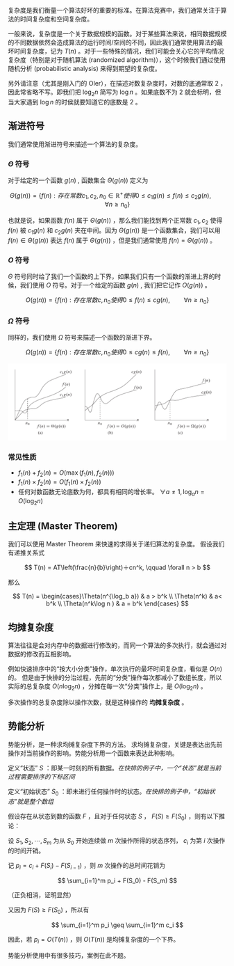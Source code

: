 复杂度是我们衡量一个算法好坏的重要的标准。在算法竞赛中，我们通常关注于算法的时间复杂度和空间复杂度。

一般来说，复杂度是一个关于数据规模的函数。对于某些算法来说，相同数据规模的不同数据依然会造成算法的运行时间/空间的不同，因此我们通常使用算法的最坏时间复杂度，记为 $T(n)$ 。对于一些特殊的情况，我们可能会关心它的平均情况复杂度（特别是对于随机算法 (randomized algorithm)），这个时候我们通过使用随机分析 (probabilistic analysis) 来得到期望的复杂度。

另外请注意（尤其是刚入门的 OIer），在描述对数复杂度时，对数的底通常取 $2$ ，因此常省略不写。即我们把 $\log_2n$ 简写为 $\log n$ 。如果底数不为 $2$ 就会标明，但当大家遇到 $\log n$ 的时侯就要知道它的底数是 $2$ 。

## 渐进符号

我们通常使用渐进符号来描述一个算法的复杂度。

###  $\Theta$ 符号

对于给定的一个函数 $g(n)$ , 函数集合 $\Theta(g(n))$ 定义为

$$
\Theta(g(n)) = \{f(n) : 存在常数 c_1,c_2,n_0 \in \mathbb{R^{+}}使得 0 \leq c_1g(n) \leq f(n) \leq c_2g(n), \qquad \forall n \geq n_0\}
$$

也就是说，如果函数 $f(n)$ 属于 $\Theta(g(n))$ ，那么我们能找到两个正常数 $c_1, c_2$ 使得 $f(n)$ 被 $c_1g(n)$ 和 $c_2g(n)$ 夹在中间。因为 $\Theta(g(n))$ 是一个函数集合，我们可以用 $f(n) \in \Theta(g(n))$ 表达 $f(n)$ 属于 $\Theta(g(n))$ ，但是我们通常使用 $f(n) = \Theta(g(n))$ 。

###  $O$ 符号

 $\Theta$ 符号同时给了我们一个函数的上下界，如果我们只有一个函数的渐进上界的时候，我们使用 $O$ 符号。对于一个给定的函数 $g(n)$ , 我们把它记作 $O(g(n))$ 。

$$
O(g(n)) = \{f(n): 存在常数 c,n_0 使得 0\leq f(n) \leq cg(n), \qquad \forall n \geq n_0\}
$$

###  $\Omega$ 符号

同样的，我们使用 $\Omega$ 符号来描述一个函数的渐进下界。

$$
\Omega(g(n)) = \{f(n): 存在常数 c,n_0 使得 0 \leq cg(n) \leq f(n) , \qquad \forall n \geq n_0\}
$$

![](images/order.png)

### 常见性质

-    $f_1(n) + f_2(n) = O(\max(f_1(n), f_2(n)))$ 
-    $f_1(n) \times f_2(n) = O(f_1(n) \times f_2(n))$ 
-   任何对数函数无论底数为何，都具有相同的增长率。 $\forall a \neq 1, \log_a{n} = O(\log_2 n)$ 

## 主定理 (Master Theorem)

我们可以使用 Master Theorem 来快速的求得关于递归算法的复杂度。
假设我们有递推关系式

$$
T(n) = AT\left(\frac{n}{b}\right)＋cn^k, \qquad \forall n > b
$$

那么

$$
T(n) = \begin{cases}\Theta(n^{\log_b a}) & a > b^k \\ \Theta(n^k) & a< b^k \\ \Theta(n^k\log n ) & a = b^k \end{cases}
$$

## 均摊复杂度

算法往往是会对内存中的数据进行修改的，而同一个算法的多次执行，就会通过对数据的修改而互相影响。

例如快速排序中的“按大小分类”操作，单次执行的最坏时间复杂度，看似是 $O(n)$ 的。
但是由于快排的分治过程，先前的“分类”操作每次都减小了数组长度，所以实际的总复杂度 $O(n \log_2 n)$ ，分摊在每一次“分类”操作上，是 $O(\log_2 n)$ 。

多次操作的总复杂度除以操作次数，就是这种操作的 **均摊复杂度** 。

## 势能分析

势能分析，是一种求均摊复杂度下界的方法。
求均摊复杂度，关键是表达出先前操作对当前操作的影响。势能分析用一个函数来表达此种影响。

定义“状态” $S$ ：即某一时刻的所有数据。_在快排的例子中，一个“状态”就是当前过程需要排序的下标区间_

定义“初始状态” $S_0$ ：即未进行任何操作时的状态。_在快排的例子中，“初始状态”就是整个数组_

假设存在从状态到数的函数 $F$ ，且对于任何状态 $S$ ， $F(S) \geq F(S_0)$ ，则有以下推论：

设 $S_1,S_2, \cdots ,S_m$ 为从 $S_0$ 开始连续做 $m$ 次操作所得的状态序列， $c_i$ 为第 $i$ 次操作的时间开销。

记 $p_i = c_i + F(S_i) - F(S_{i-1})$ ，则 $m$ 次操作的总时间花销为

$$
\sum_{i=1}^m p_i + F(S_0) - F(S_m)
$$

（正负相消，证明显然）

又因为 $F(S) \geq F(S_0)$ ，所以有

$$
\sum_{i=1}^m p_i \geq \sum_{i=1}^m c_i
$$

因此，若 $p_i = O(T(n))$ ，则 $O(T(n))$ 是均摊复杂度的一个下界。

势能分析使用中有很多技巧，案例在此不题。
